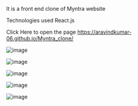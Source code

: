 It is a front end clone of Myntra website 

Technologies used React.js

Click Here to open the page https://aravindkumar-06.github.io/Myntra_clone/

![image](https://github.com/Aravindkumar-06/Myntra_clone/assets/169147920/4a10b744-09e6-4258-b712-b7b1abae9083)

![image](https://github.com/Aravindkumar-06/Myntra_clone/assets/169147920/36986364-4e42-4753-83cb-bc88137b2c9f)

![image](https://github.com/Aravindkumar-06/Myntra_clone/assets/169147920/eda37f30-670e-458d-8b86-1ff89cad8d7c)

![image](https://github.com/Aravindkumar-06/Myntra_clone/assets/169147920/6451698d-7c3a-4f2e-9d54-ecbb9be9b568)

![image](https://github.com/Aravindkumar-06/Myntra_clone/assets/169147920/5fbd497e-4e37-45d2-942a-f0de6540639e)




